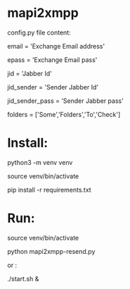 # mapi2xmpp

config.py file content:

email = 'Exchange Email address'

epass = 'Exchange Email pass'

jid = 'Jabber Id'

jid_sender = 'Sender Jabber Id'

jid_sender_pass = 'Sender Jabber pass'

folders = ['Some','Folders','To','Check']

# Install:

python3 -m venv venv

source venv/bin/activate

pip install -r requirements.txt 

# Run:

source venv/bin/activate

python mapi2xmpp-resend.py 

or :

./start.sh &